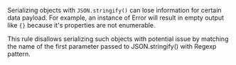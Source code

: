 Serializing objects with `JSON.stringify()` can lose information for certain data payload.
For example, an instance of Error will result in empty output like `{}` because it's properties are not enumerable.

This rule disallows serializing such objects with potential issue by matching the name of the first parameter passed to JSON.stringify() with Regexp pattern.
